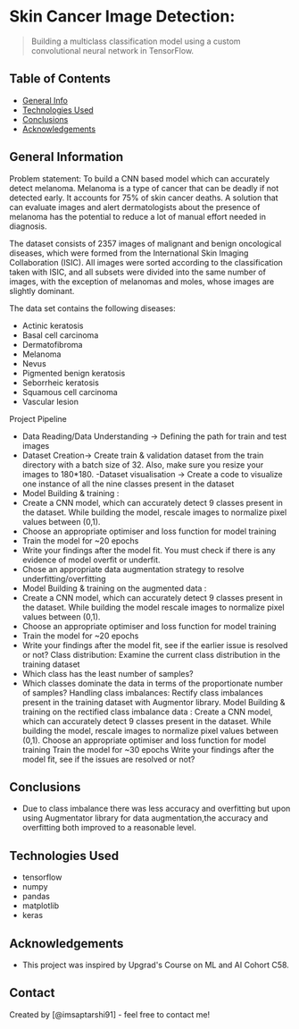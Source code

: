 # Skin Cancer Image Detection:
> Building a multiclass classification model using a custom convolutional neural network in TensorFlow. 


## Table of Contents
* [General Info](#general-information)
* [Technologies Used](#technologies-used)
* [Conclusions](#conclusions)
* [Acknowledgements](#acknowledgements)


## General Information
Problem statement: To build a CNN based model which can accurately detect melanoma. Melanoma is a type of cancer that can be deadly if not detected early. It accounts for 75% of skin cancer deaths. A solution that can evaluate images and alert dermatologists about the presence of melanoma has the potential to reduce a lot of manual effort needed in diagnosis.




The dataset consists of 2357 images of malignant and benign oncological diseases, which were formed from the International Skin Imaging Collaboration (ISIC). All images were sorted according to the classification taken with ISIC, and all subsets were divided into the same number of images, with the exception of melanomas and moles, whose images are slightly dominant.


The data set contains the following diseases:

 - Actinic keratosis
 - Basal cell carcinoma
 - Dermatofibroma
 - Melanoma
 - Nevus
 - Pigmented benign keratosis
 - Seborrheic keratosis
 - Squamous cell carcinoma
 - Vascular lesion
 
 

Project Pipeline
 - Data Reading/Data Understanding → Defining the path for train and test images 
 - Dataset Creation→ Create train & validation dataset from the train directory with a batch size of 32. Also, make sure you resize your images to 180*180.
 -Dataset visualisation → Create a code to visualize one instance of all the nine classes present in the dataset 
 - Model Building & training : 
 - Create a CNN model, which can accurately detect 9 classes present in the dataset. While building the model, rescale images to normalize pixel values between (0,1).
 - Choose an appropriate optimiser and loss function for model training
 - Train the model for ~20 epochs
 - Write your findings after the model fit. You must check if there is any evidence of model overfit or underfit.
 - Chose an appropriate data augmentation strategy to resolve underfitting/overfitting 
 - Model Building & training on the augmented data :
 - Create a CNN model, which can accurately detect 9 classes present in the dataset. While building the model rescale images to normalize pixel values between (0,1).
 - Choose an appropriate optimiser and loss function for model training
 - Train the model for ~20 epochs
 - Write your findings after the model fit, see if the earlier issue is resolved or not?
Class distribution: Examine the current class distribution in the training dataset 
 - Which class has the least number of samples?
 - Which classes dominate the data in terms of the proportionate number of samples?
Handling class imbalances: Rectify class imbalances present in the training dataset with Augmentor library.
Model Building & training on the rectified class imbalance data :
Create a CNN model, which can accurately detect 9 classes present in the dataset. While building the model, rescale images to normalize pixel values between (0,1).
Choose an appropriate optimiser and loss function for model training
Train the model for ~30 epochs
Write your findings after the model fit, see if the issues are resolved or not?


## Conclusions
- Due to class imbalance there was less accuracy and overfitting but upon using Augmentator library for data augmentation,the accuracy and overfitting both improved to a reasonable level.



## Technologies Used
- tensorflow 
- numpy 
- pandas 
- matplotlib
- keras



## Acknowledgements
- This project was inspired by Upgrad's Course on ML and AI Cohort C58.


## Contact
Created by [@imsaptarshi91] - feel free to contact me!


